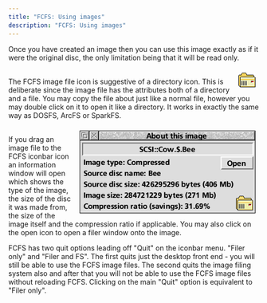```yaml
---
title: "FCFS: Using images"
description: "FCFS: Using images"
---
```



Once you have created an image then you can use this image exactly as if it were the original disc, the only limitation being that it will be read only.

<p><img src="file_fcd.gif" alt="[FCFS Image]" align="right" vspace="8" hspace="8" width="34" height="29" /><br />
  The FCFS image file icon is suggestive of a directory icon. This is deliberate since the image file has the attributes both of a directory and a file. You may copy the file about just like a normal file, however you may double click on it to open it like a directory. It works in exactly the same way as DOSFS, ArcFS or SparkFS.<br clear="right" /></p>

<p><img src="imageinfo.gif" alt="[Image information window]" align="right" vspace="8" hspace="8" width="353" height="166" /><br />
  If you drag an image file to the FCFS iconbar icon an information window will open which shows the type of the image, the size of the disc it was made from, the size of the image itself and the compression ratio if applicable. You may also click on the open icon to open a filer window onto the image.<br clear="right" /></p>

<p>FCFS has two quit options leading off "Quit" on the iconbar menu. "Filer only" and "Filer and FS". The first quits just the desktop front end - you will still be able to use the FCFS image files. The second quits the image filing system also and after that you will not be able to use the FCFS image files without reloading FCFS. Clicking on the main "Quit" option is equivalent to "Filer only".</p>
